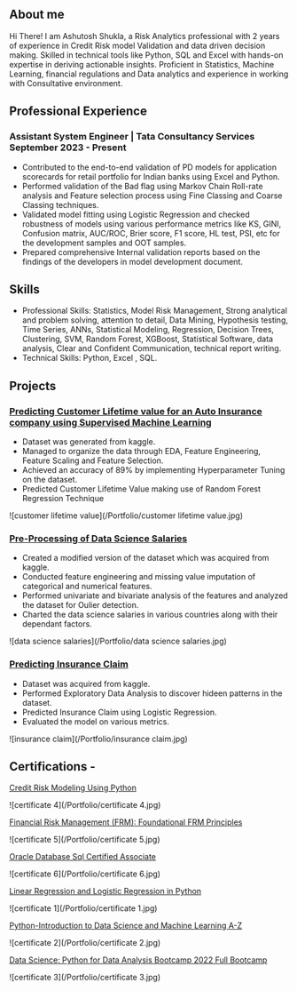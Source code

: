 ## About me               
Hi There! I am Ashutosh Shukla, a Risk Analytics professional with 2 years of experience in Credit Risk model Validation and data driven decision making. Skilled in technical tools like Python, SQL and Excel with hands-on expertise in deriving actionable insights. Proficient in Statistics, Machine Learning, financial regulations and Data analytics and experience in working with Consultative environment.
## Professional Experience

### Assistant System Engineer | Tata Consultancy Services                                                                September 2023 - Present

* Contributed to the end-to-end validation of PD models for application scorecards for retail portfolio for
Indian banks using Excel and Python.
* Performed validation of the Bad flag using Markov Chain Roll-rate analysis and Feature selection process
using Fine Classing and Coarse Classing techniques.
* Validated model fitting using Logistic Regression and checked robustness of models using various performance metrics like KS, GINI, Confusion matrix, AUC/ROC, Brier score, F1 score, HL test, PSI, etc for the development samples and OOT samples.
* Prepared comprehensive Internal validation reports based on the findings of the developers in model development document.

## Skills

* Professional Skills: Statistics, Model Risk Management, Strong analytical and problem solving, attention to detail, Data Mining, Hypothesis testing, Time Series, ANNs, Statistical Modeling, Regression, Decision Trees, Clustering, SVM, Random Forest, XGBoost, Statistical Software, data analysis, Clear and Confident Communication, technical report writing.
* Technical Skills: Python, Excel , SQL.

## Projects

### [Predicting Customer Lifetime value for an Auto Insurance company using Supervised Machine Learning](https://github.com/Ashutosh46/Project1.github.io)

* Dataset was generated from kaggle.
* Managed to organize the data through EDA, Feature Engineering, Feature Scaling and Feature Selection.
* Achieved an accuracy of 89% by implementing Hyperparameter Tuning on the dataset.
* Predicted Customer Lifetime Value making use of Random Forest Regression Technique
     
![customer lifetime value](/Portfolio/customer lifetime value.jpg)   

### [Pre-Processing of Data Science Salaries](https://github.com/Ashutosh46/Project2.github.io)    

* Created a modified version of the dataset which was acquired from kaggle.    
* Conducted feature engineering and missing value imputation of categorical and numerical features.    
* Performed univariate and bivariate analysis of the features and analyzed the dataset for Oulier detection.    
* Charted the data science salaries in various countries along with their dependant factors.

![data science salaries](/Portfolio/data science salaries.jpg) 

### [Predicting Insurance Claim](https://github.com/Ashutosh46/Project3.github.io)  

* Dataset was acquired from kaggle.
* Performed Exploratory Data Analysis to discover hideen patterns in the dataset.  
* Predicted Insurance Claim using Logistic Regression.   
* Evaluated the model on various metrics.

![insurance claim](/Portfolio/insurance claim.jpg)  

## Certifications -  

[Credit Risk Modeling Using Python](https://drive.google.com/file/d/1y5bpAbI7WjTHapAQydBAjqIHjiWU4ar7/view?usp=drive_link)

![certificate 4](/Portfolio/certificate 4.jpg)

[Financial Risk Management (FRM): Foundational FRM Principles](https://drive.google.com/file/d/1-4Lxw81sIXSr7jKlO90yeQJqQjLY9a2Z/view?usp=drive_link)

![certificate 5](/Portfolio/certificate 5.jpg)

[Oracle Database Sql Certified Associate](https://drive.google.com/file/d/1CjWA7Y7pWsGXhWjwBYWMhcdWGqnAChzV/view?usp=drivesdk)

![certificate 6](/Portfolio/certificate 6.jpg)

[Linear Regression and Logistic Regression in Python](https://udemy-certificate.s3.amazonaws.com/pdf/UC-87e6a523-1756-41e3-b088-91561d20637d.pdf)        
     
![certificate 1](/Portfolio/certificate 1.jpg)         


[Python-Introduction to Data Science and Machine Learning A-Z](https://udemy-certificate.s3.amazonaws.com/pdf/UC-9124aca3-a496-4ded-9767-8acbfffba872.pdf)       

![certificate 2](/Portfolio/certificate 2.jpg)          


[Data Science: Python for Data Analysis Bootcamp 2022 Full Bootcamp](https://udemy-certificate.s3.amazonaws.com/pdf/UC-5e37be9f-73f5-419a-8570-83ae2dd2630d.pdf)      

![certificate 3](/Portfolio/certificate 3.jpg)       
